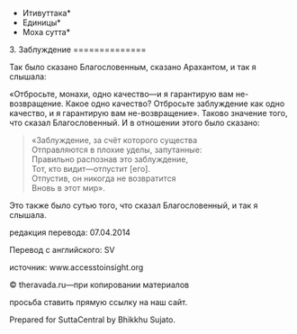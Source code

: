 * Итивуттака*
* Единицы*
* Моха сутта*

3\. Заблуждение
\=\=\=\=\=\=\=\=\=\=\=\=\=\=

Так было сказано Благословенным, сказано Арахантом, и так я слышала:

«Отбросьте, монахи, одно качество—и я гарантирую вам не\-возвращение\. Какое одно качество? Отбросьте заблуждение как одно качество, и я гарантирую вам не\-возвращение»\. Таково значение того, что сказал Благословенный\. И в отношении этого было сказано:

> «Заблуждение, за счёт которого существа  
> Отправляются в плохие уделы, запутанные:  
> Правильно распознав это заблуждение,  
> Тот, кто видит—отпустит \[его\]\.  
> Отпустив, он никогда не возвратится  
> Вновь в этот мир»\.

Это также было сутью того, что сказал Благословенный, и так я слышала\.

редакция перевода: 07\.04\.2014

Перевод с английского: SV

источник: www\.accesstoinsight\.org

© theravada\.ru—при копировании материалов

просьба ставить прямую ссылку на наш сайт\.

Prepared for SuttaCentral by Bhikkhu Sujato\.